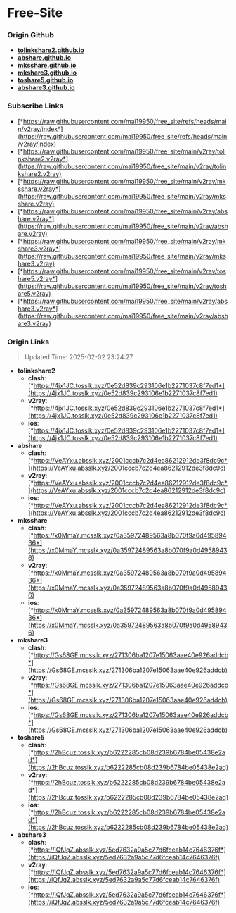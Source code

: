# Free-Site

### Origin Github

- [**tolinkshare2.github.io**](https://github.com/tolinkshare2/tolinkshare2.github.io)
- [**abshare.github.io**](https://github.com/abshare/abshare.github.io)
- [**mksshare.github.io**](https://github.com/mksshare/mksshare.github.io)
- [**mkshare3.github.io**](https://github.com/mkshare3/mkshare3.github.io)
- [**toshare5.github.io**](https://github.com/toshare5/toshare5.github.io)
- [**abshare3.github.io**](https://github.com/abshare3/abshare3.github.io)

### Subscribe Links

- [*https://raw.githubusercontent.com/mai19950/free_site/refs/heads/main/v2ray/index*](https://raw.githubusercontent.com/mai19950/free_site/refs/heads/main/v2ray/index)
- [*https://raw.githubusercontent.com/mai19950/free_site/main/v2ray/tolinkshare2.v2ray*](https://raw.githubusercontent.com/mai19950/free_site/main/v2ray/tolinkshare2.v2ray)
- [*https://raw.githubusercontent.com/mai19950/free_site/main/v2ray/mksshare.v2ray*](https://raw.githubusercontent.com/mai19950/free_site/main/v2ray/mksshare.v2ray)
- [*https://raw.githubusercontent.com/mai19950/free_site/main/v2ray/abshare.v2ray*](https://raw.githubusercontent.com/mai19950/free_site/main/v2ray/abshare.v2ray)
- [*https://raw.githubusercontent.com/mai19950/free_site/main/v2ray/mkshare3.v2ray*](https://raw.githubusercontent.com/mai19950/free_site/main/v2ray/mkshare3.v2ray)
- [*https://raw.githubusercontent.com/mai19950/free_site/main/v2ray/toshare5.v2ray*](https://raw.githubusercontent.com/mai19950/free_site/main/v2ray/toshare5.v2ray)
- [*https://raw.githubusercontent.com/mai19950/free_site/main/v2ray/abshare3.v2ray*](https://raw.githubusercontent.com/mai19950/free_site/main/v2ray/abshare3.v2ray)

### Origin Links

> Updated Time: 2025-02-02 23:24:27

- **tolinkshare2**
  - **clash**: [*https://4jx1JC.tosslk.xyz/0e52d839c293106e1b2271037c8f7ed1*](https://4jx1JC.tosslk.xyz/0e52d839c293106e1b2271037c8f7ed1)
  - **v2ray**: [*https://4jx1JC.tosslk.xyz/0e52d839c293106e1b2271037c8f7ed1*](https://4jx1JC.tosslk.xyz/0e52d839c293106e1b2271037c8f7ed1)
  - **ios**: [*https://4jx1JC.tosslk.xyz/0e52d839c293106e1b2271037c8f7ed1*](https://4jx1JC.tosslk.xyz/0e52d839c293106e1b2271037c8f7ed1)
- **abshare**
  - **clash**: [*https://VeAYxu.absslk.xyz/2001cccb7c2d4ea86212912de3f8dc9c*](https://VeAYxu.absslk.xyz/2001cccb7c2d4ea86212912de3f8dc9c)
  - **v2ray**: [*https://VeAYxu.absslk.xyz/2001cccb7c2d4ea86212912de3f8dc9c*](https://VeAYxu.absslk.xyz/2001cccb7c2d4ea86212912de3f8dc9c)
  - **ios**: [*https://VeAYxu.absslk.xyz/2001cccb7c2d4ea86212912de3f8dc9c*](https://VeAYxu.absslk.xyz/2001cccb7c2d4ea86212912de3f8dc9c)
- **mksshare**
  - **clash**: [*https://x0MmaY.mcsslk.xyz/0a35972489563a8b070f9a0d49589436*](https://x0MmaY.mcsslk.xyz/0a35972489563a8b070f9a0d49589436)
  - **v2ray**: [*https://x0MmaY.mcsslk.xyz/0a35972489563a8b070f9a0d49589436*](https://x0MmaY.mcsslk.xyz/0a35972489563a8b070f9a0d49589436)
  - **ios**: [*https://x0MmaY.mcsslk.xyz/0a35972489563a8b070f9a0d49589436*](https://x0MmaY.mcsslk.xyz/0a35972489563a8b070f9a0d49589436)
- **mkshare3**
  - **clash**: [*https://Gs68GE.mcsslk.xyz/271306ba1207e15063aae40e926addcb*](https://Gs68GE.mcsslk.xyz/271306ba1207e15063aae40e926addcb)
  - **v2ray**: [*https://Gs68GE.mcsslk.xyz/271306ba1207e15063aae40e926addcb*](https://Gs68GE.mcsslk.xyz/271306ba1207e15063aae40e926addcb)
  - **ios**: [*https://Gs68GE.mcsslk.xyz/271306ba1207e15063aae40e926addcb*](https://Gs68GE.mcsslk.xyz/271306ba1207e15063aae40e926addcb)
- **toshare5**
  - **clash**: [*https://2hBcuz.tosslk.xyz/b6222285cb08d239b6784be05438e2ad*](https://2hBcuz.tosslk.xyz/b6222285cb08d239b6784be05438e2ad)
  - **v2ray**: [*https://2hBcuz.tosslk.xyz/b6222285cb08d239b6784be05438e2ad*](https://2hBcuz.tosslk.xyz/b6222285cb08d239b6784be05438e2ad)
  - **ios**: [*https://2hBcuz.tosslk.xyz/b6222285cb08d239b6784be05438e2ad*](https://2hBcuz.tosslk.xyz/b6222285cb08d239b6784be05438e2ad)
- **abshare3**
  - **clash**: [*https://iQfJqZ.absslk.xyz/5ed7632a9a5c77d6fceab14c7646376f*](https://iQfJqZ.absslk.xyz/5ed7632a9a5c77d6fceab14c7646376f)
  - **v2ray**: [*https://iQfJqZ.absslk.xyz/5ed7632a9a5c77d6fceab14c7646376f*](https://iQfJqZ.absslk.xyz/5ed7632a9a5c77d6fceab14c7646376f)
  - **ios**: [*https://iQfJqZ.absslk.xyz/5ed7632a9a5c77d6fceab14c7646376f*](https://iQfJqZ.absslk.xyz/5ed7632a9a5c77d6fceab14c7646376f)
